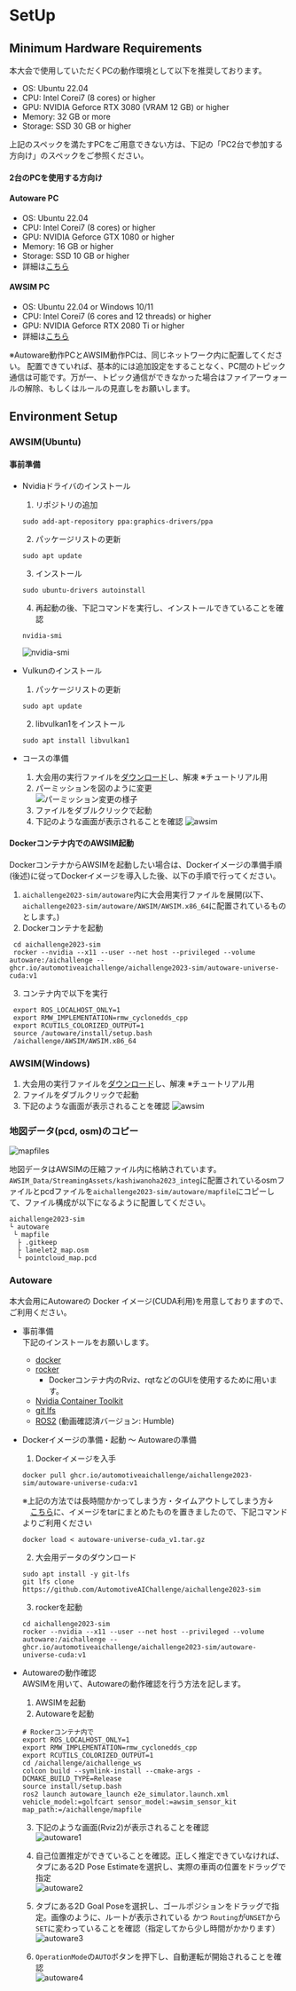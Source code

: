 # SetUp

## Minimum Hardware Requirements
本大会で使用していただくPCの動作環境として以下を推奨しております。

* OS: Ubuntu 22.04
* CPU: Intel Corei7 (8 cores) or higher
* GPU: NVIDIA Geforce RTX 3080 (VRAM 12 GB) or higher
* Memory: 32 GB or more
* Storage: SSD 30 GB or higher

上記のスペックを満たすPCをご用意できない方は、下記の「PC2台で参加する方向け」のスペックをご参照ください。
#### 2台のPCを使用する方向け
#### Autoware PC
* OS: Ubuntu 22.04
* CPU: Intel Corei7 (8 cores) or higher
* GPU: NVIDIA Geforce GTX 1080 or higher
* Memory: 16 GB or higher
* Storage: SSD 10 GB or higher
* 詳細は[こちら](https://autowarefoundation.github.io/autoware-documentation/main/installation/)

#### AWSIM PC
* OS: Ubuntu 22.04 or Windows 10/11
* CPU: Intel Corei7 (6 cores and 12 threads) or higher
* GPU: NVIDIA Geforce RTX 2080 Ti or higher
* 詳細は[こちら](https://tier4.github.io/AWSIM/)

※Autoware動作PCとAWSIM動作PCは、同じネットワーク内に配置してください。
配置できていれば、基本的には追加設定をすることなく、PC間のトピック通信は可能です。万が一、トピック通信ができなかった場合はファイアーウォールの解除、もしくはルールの見直しをお願いします。
  
    
## Environment Setup
### AWSIM(Ubuntu)
#### 事前準備
* Nvidiaドライバのインストール
  1. リポジトリの追加
  ```
  sudo add-apt-repository ppa:graphics-drivers/ppa
  ```
  2. パッケージリストの更新
  ```
  sudo apt update
  ```
  3. インストール
  ```
  sudo ubuntu-drivers autoinstall
  ```
  4. 再起動の後、下記コマンドを実行し、インストールできていることを確認
  ```
  nvidia-smi
  ```
  ![nvidia-smi](../images/setup/nvidia-smi.png)
 
 * Vulkunのインストール
    1. パッケージリストの更新
    ```
    sudo apt update
    ```
    2. libvulkan1をインストール
    ```
    sudo apt install libvulkan1
    ```
 * コースの準備
   1. 大会用の実行ファイルを[ダウンロード](https://drive.google.com/file/d/1aduBKhYGI0mhhRbgu4B05pBTyFXcZsGN/view?usp=sharing)し、解凍
   ※チュートリアル用
   3. パーミッションを図のように変更    
   ![パーミッション変更の様子](../images/setup/permmision.png)  
   3. ファイルをダブルクリックで起動
   4. 下記のような画面が表示されることを確認
      ![awsim](../images/setup/awsim.png)
        
#### Dockerコンテナ内でのAWSIM起動
DockerコンテナからAWSIMを起動したい場合は、Dockerイメージの準備手順(後述)に従ってDockerイメージを導入した後、以下の手順で行ってください。
  1. `aichallenge2023-sim/autoware`内に大会用実行ファイルを展開(以下、`aichallenge2023-sim/autoware/AWSIM/AWSIM.x86_64`に配置されているものとします。)
  2. Dockerコンテナを起動
   ```
    cd aichallenge2023-sim
    rocker --nvidia --x11 --user --net host --privileged --volume autoware:/aichallenge -- ghcr.io/automotiveaichallenge/aichallenge2023-sim/autoware-universe-cuda:v1
   ```
  3. コンテナ内で以下を実行
   ```
    export ROS_LOCALHOST_ONLY=1
    export RMW_IMPLEMENTATION=rmw_cyclonedds_cpp
    export RCUTILS_COLORIZED_OUTPUT=1
    source /autoware/install/setup.bash
    /aichallenge/AWSIM/AWSIM.x86_64
   ```

### AWSIM(Windows)
  1. 大会用の実行ファイルを[ダウンロード](https://drive.google.com/file/d/1L6jr9wttxA2aLl8IqC3xDXIuQUfjMTAJ/view?usp=sharing)し、解凍
  ※チュートリアル用
  2. ファイルをダブルクリックで起動
  3. 下記のような画面が表示されることを確認
    ![awsim](../images/setup/awsim.png)

### 地図データ(pcd, osm)のコピー

![mapfiles](../images/setup/mapfiles.png)

地図データはAWSIMの圧縮ファイル内に格納されています。`AWSIM_Data/StreamingAssets/kashiwanoha2023_integ`に配置されているosmファイルとpcdファイルを`aichallenge2023-sim/autoware/mapfile`にコピーして、ファイル構成が以下になるように配置してください。
```
aichallenge2023-sim
└ autoware
 └ mapfile
  ├ .gitkeep
  ├ lanelet2_map.osm
  └ pointcloud_map.pcd
```

### Autoware
本大会用にAutowareの Docker イメージ(CUDA利用)を用意しておりますので、ご利用ください。
  
* 事前準備  
下記のインストールをお願いします。
  * [docker](https://docs.docker.com/engine/install/ubuntu/)
  * [rocker](https://github.com/osrf/rocker) 
     * Dockerコンテナ内のRviz、rqtなどのGUIを使用するために用います。
  * [Nvidia Container Toolkit](https://docs.nvidia.com/datacenter/cloud-native/container-toolkit/install-guide.html)
  * [git lfs](https://packagecloud.io/github/git-lfs/install)
  * [ROS2](https://docs.ros.org/en/humble/index.html) (動画確認済バージョン: Humble)
  
* Dockerイメージの準備・起動 〜 Autowareの準備
   1. Dockerイメージを入手
    ```
   docker pull ghcr.io/automotiveaichallenge/aichallenge2023-sim/autoware-universe-cuda:v1
    ```
    ※上記の方法では長時間かかってしまう方・タイムアウトしてしまう方↓  
　[こちら](https://drive.google.com/file/d/1mOEpiN36UPe70NqiibloDcd_ewgMr_5P/view?usp=sharing)に、イメージをtarにまとめたものを置きましたので、下記コマンドよりご利用ください
   ```
   docker load < autoware-universe-cuda_v1.tar.gz
   ```
    2. 大会用データのダウンロード
    ```
    sudo apt install -y git-lfs
    git lfs clone https://github.com/AutomotiveAIChallenge/aichallenge2023-sim
    ```
    3. rockerを起動
    ```
    cd aichallenge2023-sim
    rocker --nvidia --x11 --user --net host --privileged --volume autoware:/aichallenge -- ghcr.io/automotiveaichallenge/aichallenge2023-sim/autoware-universe-cuda:v1
    ```
      
 * Autowareの動作確認  
   AWSIMを用いて、Autowareの動作確認を行う方法を記します。
   1. AWSIMを起動
   2. Autowareを起動
   ```
   # Rockerコンテナ内で
   export ROS_LOCALHOST_ONLY=1
   export RMW_IMPLEMENTATION=rmw_cyclonedds_cpp
   export RCUTILS_COLORIZED_OUTPUT=1
   cd /aichallenge/aichallenge_ws
   colcon build --symlink-install --cmake-args -DCMAKE_BUILD_TYPE=Release
   source install/setup.bash
   ros2 launch autoware_launch e2e_simulator.launch.xml vehicle_model:=golfcart sensor_model:=awsim_sensor_kit map_path:=/aichallenge/mapfile
   ```
   3. 下記のような画面(Rviz2)が表示されることを確認  
   ![autoware1](../images/setup/autoware1.png)   
     
   4. 自己位置推定ができていることを確認。正しく推定できていなければ、タブにある2D Pose Estimateを選択し、実際の車両の位置をドラッグで指定  
    ![autoware2](../images/setup/autoware2.png)   
            
   5. タブにある2D Goal Poseを選択し、ゴールポジションをドラッグで指定。画像のように、ルートが表示されている かつ `Routing`が`UNSET`から`SET`に変わっていることを確認（指定してから少し時間がかかります）  
     ![autoware3](../images/setup/autoware3.png)         
       
   6. `OperationMode`の`AUTO`ボタンを押下し、自動運転が開始されることを確認  
     ![autoware4](../images/setup/autoware4.png)   
        
